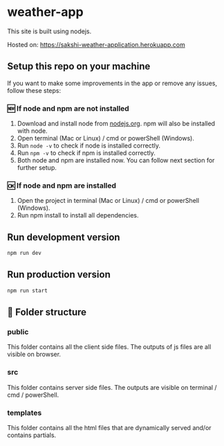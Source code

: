 # weather-app

This site is built using nodejs.

Hosted on: <https://sakshi-weather-application.herokuapp.com>

## Setup this repo on your machine

If you want to make some improvements in the app or remove any issues, follow these steps:

### :new: If node and npm are not installed

1. Download and install node from [nodejs.org](https://nodejs.org/). npm will also be installed with node.
2. Open terminal (Mac or Linux) / cmd or powerShell (Windows).
3. Run `node -v` to check if node is installed correctly.
4. Run `npm -v` to check if npm is installed correctly.
5. Both node and npm are installed now. You can follow next section for further setup.

### :ok: If node and npm are installed

1. Open the project in terminal (Mac or Linux) / cmd or powerShell (Windows).
2. Run npm install to install all dependencies.

## Run development version

```bash
npm run dev
```

## Run production version

```bash
npm run start
```

## :file_folder: Folder structure

### public

This folder contains all the client side files. The outputs of js files are all visible on browser.

### src

This folder contains server side files. The outputs are visible on terminal / cmd / powerShell.

### templates

This folder contains all the html files that are dynamically served and/or contains partials.

